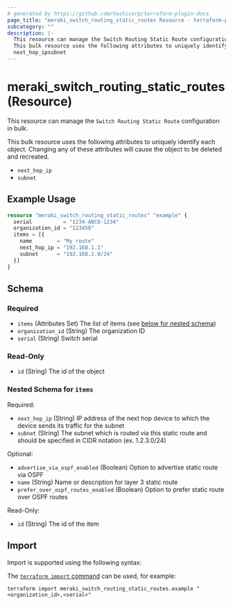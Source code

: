 ```yaml
---
# generated by https://github.com/hashicorp/terraform-plugin-docs
page_title: "meraki_switch_routing_static_routes Resource - terraform-provider-meraki"
subcategory: ""
description: |-
  This resource can manage the Switch Routing Static Route configuration in bulk.
  This bulk resource uses the following attributes to uniquely identify each object. Changing any of these attributes will cause the object to be deleted and recreated.
  next_hop_ipsubnet
---
```


# meraki_switch_routing_static_routes (Resource)

This resource can manage the `Switch Routing Static Route` configuration in bulk.

This bulk resource uses the following attributes to uniquely identify each object. Changing any of these attributes will cause the object to be deleted and recreated.
- `next_hop_ip`
- `subnet`

## Example Usage

```terraform
resource "meraki_switch_routing_static_routes" "example" {
  serial          = "1234-ABCD-1234"
  organization_id = "123456"
  items = [{
    name        = "My route"
    next_hop_ip = "192.168.1.1"
    subnet      = "192.168.2.0/24"
  }]
}
```

<!-- schema generated by tfplugindocs -->
## Schema

### Required

- `items` (Attributes Set) The list of items (see [below for nested schema](#nestedatt--items))
- `organization_id` (String) The organization ID
- `serial` (String) Switch serial

### Read-Only

- `id` (String) The id of the object

<a id="nestedatt--items"></a>
### Nested Schema for `items`

Required:

- `next_hop_ip` (String) IP address of the next hop device to which the device sends its traffic for the subnet
- `subnet` (String) The subnet which is routed via this static route and should be specified in CIDR notation (ex. 1.2.3.0/24)

Optional:

- `advertise_via_ospf_enabled` (Boolean) Option to advertise static route via OSPF
- `name` (String) Name or description for layer 3 static route
- `prefer_over_ospf_routes_enabled` (Boolean) Option to prefer static route over OSPF routes

Read-Only:

- `id` (String) The id of the item

## Import

Import is supported using the following syntax:

The [`terraform import` command](https://developer.hashicorp.com/terraform/cli/commands/import) can be used, for example:

```shell
terraform import meraki_switch_routing_static_routes.example "<organization_id>,<serial>"
```
